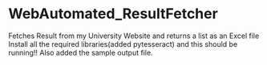 # WebAutomated_ResultFetcher
Fetches Result from my University Website and returns a list as an Excel file
Install all the required libraries(added pytesseract) and this should be running!!
Also added the sample output file.
